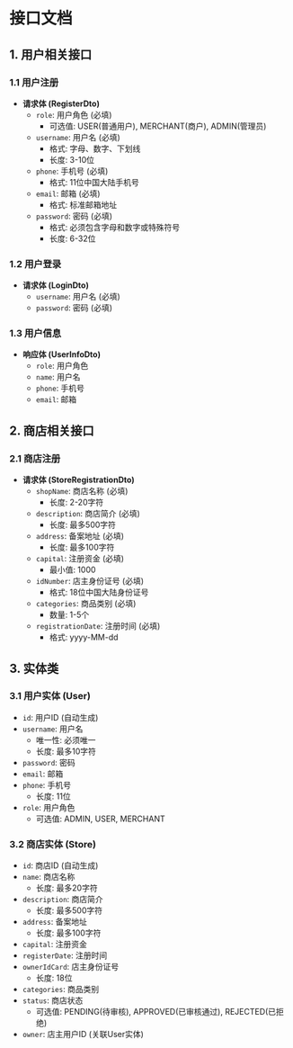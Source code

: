 # 接口文档

## 1. 用户相关接口

### 1.1 用户注册
- **请求体 (RegisterDto)**
  - `role`: 用户角色 (必填)
    - 可选值: USER(普通用户), MERCHANT(商户), ADMIN(管理员)
  - `username`: 用户名 (必填)
    - 格式: 字母、数字、下划线
    - 长度: 3-10位
  - `phone`: 手机号 (必填)
    - 格式: 11位中国大陆手机号
  - `email`: 邮箱 (必填)
    - 格式: 标准邮箱地址
  - `password`: 密码 (必填)
    - 格式: 必须包含字母和数字或特殊符号
    - 长度: 6-32位

### 1.2 用户登录
- **请求体 (LoginDto)**
  - `username`: 用户名 (必填)
  - `password`: 密码 (必填)

### 1.3 用户信息
- **响应体 (UserInfoDto)**
  - `role`: 用户角色
  - `name`: 用户名
  - `phone`: 手机号
  - `email`: 邮箱

## 2. 商店相关接口

### 2.1 商店注册
- **请求体 (StoreRegistrationDto)**
  - `shopName`: 商店名称 (必填)
    - 长度: 2-20字符
  - `description`: 商店简介 (必填)
    - 长度: 最多500字符
  - `address`: 备案地址 (必填)
    - 长度: 最多100字符
  - `capital`: 注册资金 (必填)
    - 最小值: 1000
  - `idNumber`: 店主身份证号 (必填)
    - 格式: 18位中国大陆身份证号
  - `categories`: 商品类别 (必填)
    - 数量: 1-5个
  - `registrationDate`: 注册时间 (必填)
    - 格式: yyyy-MM-dd

## 3. 实体类

### 3.1 用户实体 (User)
- `id`: 用户ID (自动生成)
- `username`: 用户名
  - 唯一性: 必须唯一
  - 长度: 最多10字符
- `password`: 密码
- `email`: 邮箱
- `phone`: 手机号
  - 长度: 11位
- `role`: 用户角色
  - 可选值: ADMIN, USER, MERCHANT

### 3.2 商店实体 (Store)
- `id`: 商店ID (自动生成)
- `name`: 商店名称
  - 长度: 最多20字符
- `description`: 商店简介
  - 长度: 最多500字符
- `address`: 备案地址
  - 长度: 最多100字符
- `capital`: 注册资金
- `registerDate`: 注册时间
- `ownerIdCard`: 店主身份证号
  - 长度: 18位
- `categories`: 商品类别
- `status`: 商店状态
  - 可选值: PENDING(待审核), APPROVED(已审核通过), REJECTED(已拒绝)
- `owner`: 店主用户ID (关联User实体)